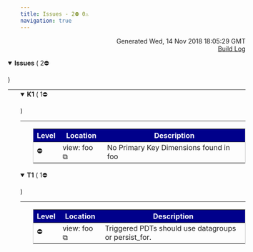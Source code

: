 ```yaml
---
title: Issues - 2⛔ 0⚠️  
navigation: true
---
```

<p style="text-align:right;color:#cccs">
Generated Wed, 14 Nov 2018 18:05:29 GMT
<br><a href="http://35.177.130.99:8080/job/look-at-me-sideways/402/console">Build Log</a>
</p>



<details style="margin-left: 0em" open="open">
<summary style="margin-left:-2em;border-bottom:solid 1px #333;">
<b>Issues</b>
(
   2⛔ 

)
</summary>



<details style="margin-left: 2em" open="open">
<summary style="margin-left:-2em;border-bottom:solid 1px #333;">
<b>K1</b>
(
   1⛔ 

)
</summary>

<table style="border:solid 1px #ccc">
<thead style="background-color:darkblue;color:white"><tr>
<th>Level</th>
<th>Location</th>

<th>Description</th>

</tr></thead>
<tbody>

<tr>
<td>⛔</td>
<td>view: foo <a href="/projects/look-at-me-sideways/files/foo.view.lkml#view:foo" style="text-decoration: none">⧉</a></td>

<td>No Primary Key Dimensions found in foo</td>

</tr>

</tbody>
</table>


</details>



<details style="margin-left: 2em" open="open">
<summary style="margin-left:-2em;border-bottom:solid 1px #333;">
<b>T1</b>
(
   1⛔ 

)
</summary>

<table style="border:solid 1px #ccc">
<thead style="background-color:darkblue;color:white"><tr>
<th>Level</th>
<th>Location</th>

<th>Description</th>

</tr></thead>
<tbody>

<tr>
<td>⛔</td>
<td>view: foo <a href="/projects/look-at-me-sideways/files/foo.view.lkml#view:foo" style="text-decoration: none">⧉</a></td>

<td>Triggered PDTs should use datagroups or persist_for.</td>

</tr>

</tbody>
</table>


</details>


</details>







